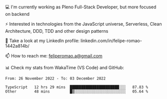 💻 I'm currently working as Pleno Full-Stack Developer, but more focused on backend

⚡ Interested in technologies from the JavaScript universe, Serverless, Clean Architecture, DDD, TDD and other design patterns

👥 Take a look at my LinkedIn profile: linkedin.com/in/felipe-romao-1442a814b/

📫 How to reach me: feliperomao.a@gmail.com

📊 Check my stats from WakaTime (VS Code) and GitHub:

<!--START_SECTION:waka-->

```text
From: 26 November 2022 - To: 03 December 2022

TypeScript   12 hrs 29 mins  ██████████████████████░░░   87.83 %
Other        48 mins         █▒░░░░░░░░░░░░░░░░░░░░░░░   05.64 %
```

<!--END_SECTION:waka-->
